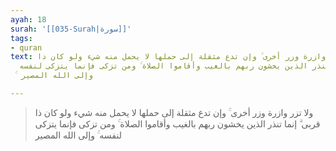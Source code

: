 ```yaml
---
ayah: 18
surah: '[[035-Surah|سورة]]'
tags:
- quran
text: ولا تزر وازرة وزر أخرى ۚ وإن تدع مثقلة إلى حملها لا يحمل منه شيء ولو كان ذا
  قربى ۗ إنما تنذر الذين يخشون ربهم بالغيب وأقاموا الصلاة ۚ ومن تزكى فإنما يتزكى لنفسه
  ۚ وإلى الله المصير

---
```

> ولا تزر وازرة وزر أخرى ۚ وإن تدع مثقلة إلى حملها لا يحمل منه شيء ولو كان ذا قربى ۗ إنما تنذر الذين يخشون ربهم بالغيب وأقاموا الصلاة ۚ ومن تزكى فإنما يتزكى لنفسه ۚ وإلى الله المصير
